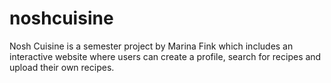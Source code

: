 # noshcuisine
Nosh Cuisine is a semester project by Marina Fink which includes an interactive website where users can create a profile, search for recipes and upload their own recipes.
